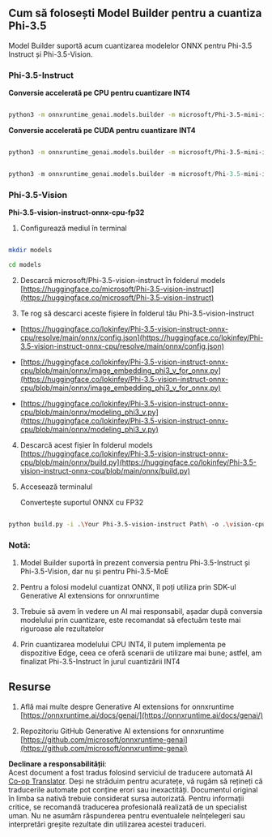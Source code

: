 <!--
CO_OP_TRANSLATOR_METADATA:
{
  "original_hash": "3bb9f5c926673593287eddc3741226cb",
  "translation_date": "2025-05-09T14:48:10+00:00",
  "source_file": "md/01.Introduction/04/UsingORTGenAIQuantifyingPhi.md",
  "language_code": "ro"
}
-->
## **Cum să folosești Model Builder pentru a cuantiza Phi-3.5**

Model Builder suportă acum cuantizarea modelelor ONNX pentru Phi-3.5 Instruct și Phi-3.5-Vision.

### **Phi-3.5-Instruct**

**Conversie accelerată pe CPU pentru cuantizare INT4**

```bash

python3 -m onnxruntime_genai.models.builder -m microsoft/Phi-3.5-mini-instruct  -o ./onnx-cpu -p int4 -e cpu -c ./Phi-3.5-mini-instruct

```

**Conversie accelerată pe CUDA pentru cuantizare INT4**

```bash

python3 -m onnxruntime_genai.models.builder -m microsoft/Phi-3.5-mini-instruct  -o ./onnx-cpu -p int4 -e cuda -c ./Phi-3.5-mini-instruct

```

```python

python3 -m onnxruntime_genai.models.builder -m microsoft/Phi-3.5-mini-instruct  -o ./onnx-cpu -p int4 -e cuda -c ./Phi-3.5-mini-instruct

```

### **Phi-3.5-Vision**

**Phi-3.5-vision-instruct-onnx-cpu-fp32**

1. Configurează mediul în terminal

```bash

mkdir models

cd models 

```

2. Descarcă microsoft/Phi-3.5-vision-instruct în folderul models  
[https://huggingface.co/microsoft/Phi-3.5-vision-instruct](https://huggingface.co/microsoft/Phi-3.5-vision-instruct)

3. Te rog să descarci aceste fișiere în folderul tău Phi-3.5-vision-instruct

- [https://huggingface.co/lokinfey/Phi-3.5-vision-instruct-onnx-cpu/resolve/main/onnx/config.json](https://huggingface.co/lokinfey/Phi-3.5-vision-instruct-onnx-cpu/resolve/main/onnx/config.json)

- [https://huggingface.co/lokinfey/Phi-3.5-vision-instruct-onnx-cpu/blob/main/onnx/image_embedding_phi3_v_for_onnx.py](https://huggingface.co/lokinfey/Phi-3.5-vision-instruct-onnx-cpu/blob/main/onnx/image_embedding_phi3_v_for_onnx.py)

- [https://huggingface.co/lokinfey/Phi-3.5-vision-instruct-onnx-cpu/blob/main/onnx/modeling_phi3_v.py](https://huggingface.co/lokinfey/Phi-3.5-vision-instruct-onnx-cpu/blob/main/onnx/modeling_phi3_v.py)

4. Descarcă acest fișier în folderul models  
[https://huggingface.co/lokinfey/Phi-3.5-vision-instruct-onnx-cpu/blob/main/onnx/build.py](https://huggingface.co/lokinfey/Phi-3.5-vision-instruct-onnx-cpu/blob/main/onnx/build.py)

5. Accesează terminalul

    Convertește suportul ONNX cu FP32

```bash

python build.py -i .\Your Phi-3.5-vision-instruct Path\ -o .\vision-cpu-fp32 -p f32 -e cpu

```

### **Notă:**

1. Model Builder suportă în prezent conversia pentru Phi-3.5-Instruct și Phi-3.5-Vision, dar nu și pentru Phi-3.5-MoE

2. Pentru a folosi modelul cuantizat ONNX, îl poți utiliza prin SDK-ul Generative AI extensions for onnxruntime

3. Trebuie să avem în vedere un AI mai responsabil, așadar după conversia modelului prin cuantizare, este recomandat să efectuăm teste mai riguroase ale rezultatelor

4. Prin cuantizarea modelului CPU INT4, îl putem implementa pe dispozitive Edge, ceea ce oferă scenarii de utilizare mai bune; astfel, am finalizat Phi-3.5-Instruct în jurul cuantizării INT4

## **Resurse**

1. Află mai multe despre Generative AI extensions for onnxruntime [https://onnxruntime.ai/docs/genai/](https://onnxruntime.ai/docs/genai/)

2. Repozitoriu GitHub Generative AI extensions for onnxruntime [https://github.com/microsoft/onnxruntime-genai](https://github.com/microsoft/onnxruntime-genai)

**Declinare a responsabilității**:  
Acest document a fost tradus folosind serviciul de traducere automată AI [Co-op Translator](https://github.com/Azure/co-op-translator). Deși ne străduim pentru acuratețe, vă rugăm să rețineți că traducerile automate pot conține erori sau inexactități. Documentul original în limba sa nativă trebuie considerat sursa autorizată. Pentru informații critice, se recomandă traducerea profesională realizată de un specialist uman. Nu ne asumăm răspunderea pentru eventualele neînțelegeri sau interpretări greșite rezultate din utilizarea acestei traduceri.